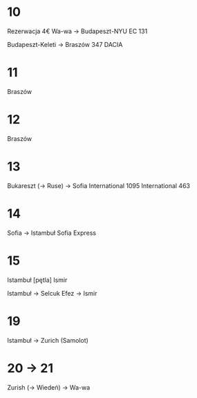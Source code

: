 # 10


Rezerwacja 4€
Wa-wa -> Budapeszt-NYU
EC 131


Budapeszt-Keleti -> Braszów
347 DACIA


# 11


Braszów


# 12


Braszów


# 13


Bukareszt \(-> Ruse\) -> Sofia
International 1095
International 463


# 14


Sofia -> Istambuł
Sofia Express


# 15


Istambuł [pętla] Ismir


Istambuł -> 
Selcuk
Efez -> Ismir


# 19


Istambuł -> Zurich \(Samolot\)


# 20 -> 21


Zurish \(-> Wiedeń\) -> Wa-wa
